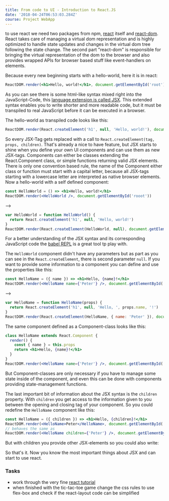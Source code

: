 ```yaml
---
title: From code to UI - Introduction to React.JS
date: '2018-04-24T06:53:03.284Z'
course: Project WebApp
---
```


to use react we need two packages from npm,
[react](https://www.npmjs.com/package/react) itself and
[react-dom](https://www.npmjs.com/package/react-dom). React
takes care of managing a virtual dom representation and is
highly optimized to handle state updates and changes in the
virtual dom tree following the state change. The second part
"react-dom" is responsible for bringing the virtual
representation of the dom to the browser and also provides
wrapped APIs for browser based stuff like event-handlers on
elements.

Because every new beginning starts with a hello-world, here
it is in react:

```jsx
ReactDOM.render(<h1>Hello, world!</h1>, document.getElementById('root'))
```

As you can see there is some html-like syntax mixed right
into the JavaScript-Code, this
[language extension is called JSX](https://reactjs.org/docs/glossary.html#jsx).
This extended syntax enables you to write shorter and more
readable code, but it must be transpiled to real JavaScript
before it can be executed in a browser.

The hello-world as transpiled code looks like this:

```jsx
ReactDOM.render(React.createElement('h1', null, 'Hello, world!'), document.getElementById('root'))
```

So every JSX-Tag gets replaced with a call to
`React.createElement(tag, props, children)`. That's already
a nice to have feature, but JSX starts to shine when you
define your own UI components and can use them as new
JSX-tags. Components can either be classes extending the
React.Component class, or simple functions returning valid
JSX elements. There is only one convention based rule, the
name of the Component either class or function must start
with a capital letter, because all JSX-tags starting with a
lowercase letter are interpreted as native browser elements.
Now a hello-world with a self defined component:

```jsx
const HelloWorld = () => <h1>Hello, world!</h1>
ReactDOM.render(<HelloWorld />, document.getElementById('rooot'))
```

-->

```js
var HelloWorld = function HelloWorld() {
  return React.createElement('h1', null, 'Hello, world!')
}
ReactDOM.render(React.createElement(HelloWorld, null), document.getElementById('root'))
```

For a better understanding of the JSX syntax and its
corresponding JavaScript code the
[babel REPL](https://babeljs.io/repl/#?babili=false&browsers=&build=&builtIns=false&code_lz=MYewdgzgLgBAEgUwDZJAdRAJyQExgXhgAoBKAgPhgB4ALARnMRRABoYB3LXAQioHp65ANwAoAEoIAhsCgARAPIBZAHSYEYHAkxERMak1QZsePuRa6YOEMACuAW3VRlAcwRQAokgQOwUAEIAngCSOEQARJggIFBhJOYkQkA&debug=false&forceAllTransforms=false&shippedProposals=false&circleciRepo=&evaluate=false&fileSize=false&lineWrap=true&presets=react%2Cstage-2%2Cenv&prettier=false&targets=&version=6.26.0&envVersion=1.6.2)
is a great tool tp play with.

The `HelloWorld` component didn't have any parameters but as
part as you can see in the `React.createElement`, there is
second parameter `null`. If you want to provide some
information to a component you can define and use the
properties like this:

```jsx
const HelloName = ({ name }) => <h1>Hello, {name}!</h1>
ReactDOM.render(<HelloName name={'Peter'} />, document.getElementById('root'))
```

-->

```js
var HelloName = function HelloName(props) {
  return React.createElement('h1', null, 'Hello, ', props.name, '!')
}
ReactDOM.render(React.createElement(HelloName, { name: 'Peter' }), document.getElementById('root'))
```

The same component defined as a Component-class looks like
this:

```jsx
class HelloName extends React.Component {
  render() {
    const { name } = this.props
    return <h1>Hello, {name}!</h1>
  }
}
ReactDOM.render(<HelloName name={'Peter'} />, document.getElementById('root'))
```

But Component-classes are only necessary if you have to
manage some state inside of the component, and even this can
be done with components providing state-management
functions.

The last important bit of information about the JSX syntax
is the `children` property. With `children` you get access
to the information given to you between the opening and
closing tag of your component. So you could redefine the
`HelloName` component like this:

```jsx
const HelloName = ({ children }) => <h1>Hello, {children}!</h1>
ReactDOM.render(<HelloName>Peter</HelloName>, document.getElementById('root'))
// behaves the same as
ReactDOM.render(<HelloName children={'Peter'} />, document.getElementById('root'))
```

But with children you provide other JSX-elements so you
could also write:

<component-playground
complex="true" sample="HelloName.js" ></component-playground>

So that's it. Now you know the most important things about
JSX and can start to use react.

### Tasks

- work through the very fine
  [react tutorial](https://reactjs.org/tutorial/tutorial.html)
- when finished with the tic-tac-toe game change the css
  rules to use flex-box and check if the react-layout code
  can be simplified
